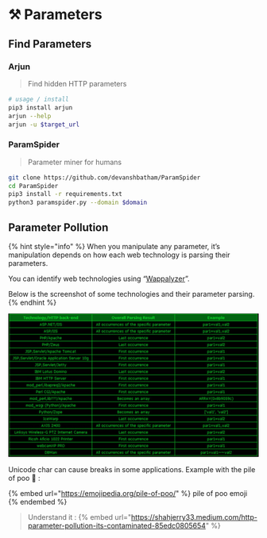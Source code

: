 # ⚒ Parameters
## Find Parameters
### Arjun
>Find hidden HTTP parameters

```bash
# usage / install
pip3 install arjun
arjun --help
arjun -u $target_url
```
### ParamSpider
>Parameter miner for humans
```bash
git clone https://github.com/devanshbatham/ParamSpider
cd ParamSpider
pip3 install -r requirements.txt
python3 paramspider.py --domain $domain
```
## Parameter Pollution

{% hint style="info" %}
When you manipulate any parameter, it’s manipulation depends on how each web technology is parsing their parameters.&#x20;

You can identify web technologies using “[Wappalyzer](https://addons.mozilla.org/en-US/firefox/addon/wappalyzer/)”.&#x20;

Below is the screenshot of some technologies and their parameter parsing.&#x20;
{% endhint %}

![](<../../.gitbook/assets/image (131).png>)

Unicode char can cause breaks in some applications. Example with the pile of poo 💩 :&#x20;

{% embed url="https://emojipedia.org/pile-of-poo/" %}
pile of poo emoji
{% endembed %}

>Understand it :
{% embed url="https://shahjerry33.medium.com/http-parameter-pollution-its-contaminated-85edc0805654" %}
